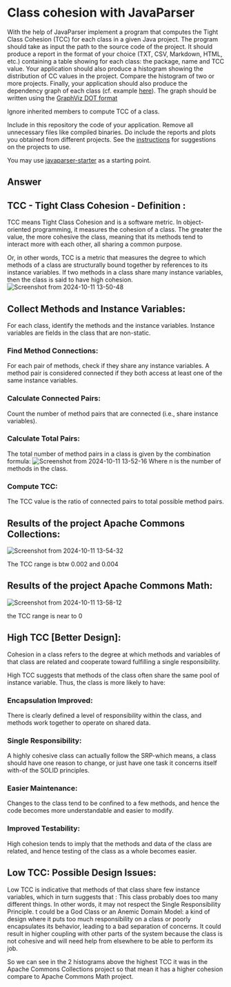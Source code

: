 # Class cohesion with JavaParser

With the help of JavaParser implement a program that computes the Tight Class Cohesion (TCC) for each class in a given Java project. The program should take as input the path to the source code of the project. It should produce a report in the format of your choice (TXT, CSV, Markdown, HTML, etc.) containing a table showing for each class: the package, name and TCC value. 
Your application should also produce a histogram showing the distribution of CC values in the project. Compare the histogram of two or more projects.
Finally, your application should also produce the dependency graph of each class (cf. example [here](https://people.irisa.fr/Benoit.Combemale/pub/course/vv/vv-textbook-v0.1.pdf#cohesion-graph)). The graph should be written using the [GraphViz DOT format](https://www.graphviz.org/)

Ignore inherited members to compute TCC of a class.

Include in this repository the code of your application. Remove all unnecessary files like compiled binaries. Do include the reports and plots you obtained from different projects. See the [instructions](../sujet.md) for suggestions on the projects to use.

You may use [javaparser-starter](../code/javaparser-starter) as a starting point.
## Answer 

## TCC - Tight Class Cohesion - Definition :

TCC means Tight Class Cohesion and is a software metric. In object-oriented programming, it measures the cohesion of a class. The greater the value, the more cohesive the class, meaning that its methods tend to interact more with each other, all sharing a common purpose.

Or, in other words, TCC is a metric that measures the degree to which methods of a class are structurally bound together by references to its instance variables. If two methods in a class share many instance variables, then the class is said to have high cohesion.
![Screenshot from 2024-10-11 13-50-48](https://github.com/user-attachments/assets/91cec286-0a51-425d-aa06-15f906fb34e7)

## Collect Methods and Instance Variables:

For each class, identify the methods and the instance variables.
Instance variables are fields in the class that are non-static.
### Find Method Connections:
For each pair of methods, check if they share any instance variables. A method pair is considered connected if they both access at least one of the same instance variables.
### Calculate Connected Pairs:
Count the number of method pairs that are connected (i.e., share instance variables).
### Calculate Total Pairs:
The total number of method pairs in a class is given by the combination formula:
![Screenshot from 2024-10-11 13-52-16](https://github.com/user-attachments/assets/8017f06d-725c-42ae-8f7a-e1fdce513ac6)
Where n is the number of methods in the class.
### Compute TCC:
The TCC value is the ratio of connected pairs to total possible method pairs.
## Results of the project Apache Commons Collections:

![Screenshot from 2024-10-11 13-54-32](https://github.com/user-attachments/assets/06efd046-75d5-4b6b-852f-fe063439b4c5)

The TCC range is btw 0.002 and 0.004
## Results of the project Apache Commons Math:

![Screenshot from 2024-10-11 13-58-12](https://github.com/user-attachments/assets/c9dc5e9c-4533-4eb0-aefd-9f9aa80085dd)

the TCC range is near to 0


## High TCC [Better Design]:
 
 Cohesion in a class refers to the degree at which methods and variables of that class are related and cooperate toward fulfilling a single responsibility.
 
High TCC suggests that methods of the class often share the same pool of instance variable. Thus, the class is more likely to have:
### Encapsulation Improved: 
There is clearly defined a level of responsibility within the class, and methods work together to operate on shared data.
### Single Responsibility: 
A highly cohesive class can actually follow the SRP-which means, a class should have one reason to change, or just have one task it concerns itself with-of the SOLID principles.
### Easier Maintenance: 
Changes to the class tend to be confined to a few methods, and hence the code becomes more understandable and easier to modify.
### Improved Testability: 
High cohesion tends to imply that the methods and data of the class are related, and hence testing of the class as a whole becomes easier.

## Low TCC: Possible Design Issues:

Low TCC is indicative that methods of that class share few instance variables, which in turn suggests that :
This class probably does too many different things. In other words, it may not respect the Single Responsibility Principle.
 t could be a God Class or an Anemic Domain Model: a kind of design where it puts too much responsibility on a class or poorly encapsulates its behavior, leading to a bad separation of concerns.
It could result in higher coupling with other parts of the system because the class is not cohesive and will need help from elsewhere to be able to perform its job.

So we can see in the 2 histograms above the highest TCC it was in the Apache Commons Collections project  so that mean it has a higher cohesion compare to Apache Commons Math project.

